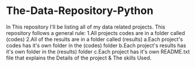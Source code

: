 # The-Data-Repository-Python
In This repository I'll be listing all of my data related projects.
This repository follows a general rule:
  1.All projects codes are in a folder called (codes)
  2.All of the results are in a folder called (results)
    a.Each project's codes has it's own folder in the (codes) folder
    b.Each project's results has it's own folder in the (results) folder
    c.Each project has it's own README.txt file that explains the Details of the project & The skills Used.
